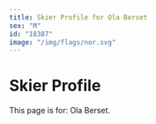 ```yaml
---
title: Skier Profile for Ola Berset
sex: "M"
id: "18387"
image: "/img/flags/nor.svg" 
---
```


# Skier Profile

This page is for: Ola Berset.
    